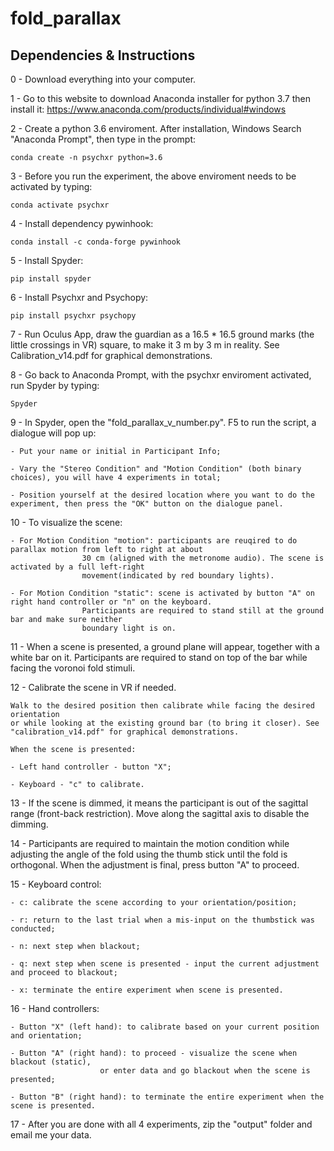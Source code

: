# fold_parallax

## Dependencies & Instructions

0 - Download everything into your computer.

1 - Go to this website to download Anaconda installer for python 3.7 then install it: https://www.anaconda.com/products/individual#windows

2 - Create a python 3.6 enviroment. After installation, Windows Search "Anaconda Prompt", then type in the prompt:

```conda create -n psychxr python=3.6```

3 - Before you run the experiment, the above enviroment needs to be activated by typing:

```conda activate psychxr ```

4 - Install dependency pywinhook:

```conda install -c conda-forge pywinhook ```

5 - Install Spyder:

```pip install spyder ```

6 - Install Psychxr and Psychopy:

```pip install psychxr psychopy```

7 - Run Oculus App, draw the guardian as a 16.5 * 16.5 ground marks (the little crossings in VR) square, to make it 3 m by 3 m in reality.
	See Calibration_v14.pdf for graphical demonstrations.

8 - Go back to Anaconda Prompt, with the psychxr enviroment activated, run Spyder by typing:

```Spyder```

9 - In Spyder, open the "fold_parallax_v_number.py". F5 to run the script, a dialogue will pop up:

	- Put your name or initial in Participant Info;

	- Vary the "Stereo Condition" and "Motion Condition" (both binary choices), you will have 4 experiments in total;
	
	- Position yourself at the desired location where you want to do the experiment, then press the "OK" button on the dialogue panel.

10 - To visualize the scene:
	
	- For Motion Condition "motion": participants are reuqired to do parallax motion from left to right at about
					30 cm (aligned with the metronome audio). The scene is activated by a full left-right
					movement(indicated by red boundary lights).
	
	- For Motion Condition "static": scene is activated by button "A" on right hand controller or "n" on the keyboard.
					Participants are required to stand still at the ground bar and make sure neither 
					boundary light is on.

11 - When a scene is presented, a ground plane will appear, together with a white bar on it.
	Participants are required to stand on top of the bar while facing the voronoi fold stimuli.

12 - Calibrate the scene in VR if needed.
	
	Walk to the desired position then calibrate while facing the desired orientation
	or while looking at the existing ground bar (to bring it closer). See "calibration_v14.pdf" for graphical demonstrations.
	
	When the scene is presented:
	
	- Left hand controller - button "X";
	
	- Keyboard - "c" to calibrate.
	
13 - If the scene is dimmed, it means the participant is out of the sagittal range (front-back restriction). Move along the sagittal axis to disable the dimming.

14 - Participants are required to maintain the motion condition while adjusting the angle of the fold using the thumb stick until the fold is orthogonal. When the adjustment is final, press button "A" to proceed.
 
15 - Keyboard control:

	- c: calibrate the scene according to your orientation/position;
	
	- r: return to the last trial when a mis-input on the thumbstick was conducted;

	- n: next step when blackout;

	- q: next step when scene is presented - input the current adjustment and proceed to blackout;

	- x: terminate the entire experiment when scene is presented.

16 - Hand controllers:
 
	- Button "X" (left hand): to calibrate based on your current position and orientation;
	
	- Button "A" (right hand): to proceed - visualize the scene when blackout (static), 
						or enter data and go blackout when the scene is presented;

	- Button "B" (right hand): to terminate the entire experiment when the scene is presented.

17 - After you are done with all 4 experiments, zip the "output" folder and email me your data.
